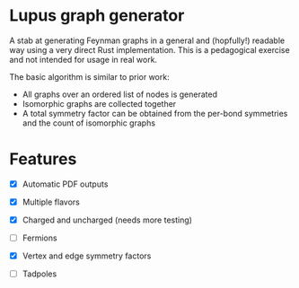 Lupus graph generator
=====================
A stab at generating Feynman graphs in a general and (hopfully!) readable way
using a very direct Rust implementation. This is a pedagogical exercise and not
intended for usage in real work.

The basic algorithm is similar to prior work:
 * All graphs over an ordered list of nodes is generated
 * Isomorphic graphs are collected together
 * A total symmetry factor can be obtained from the per-bond symmetries
   and the count of isomorphic graphs


Features
========
 - [x] Automatic PDF outputs
 - [x] Multiple flavors
 - [x] Charged and uncharged (needs more testing)
 - [ ] Fermions
 - [x] Vertex and edge symmetry factors
 - [ ] Tadpoles

